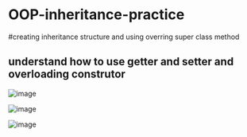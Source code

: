 # OOP-inheritance-practice
#creating inheritance structure and using overring super class method

## understand how to use getter and setter and overloading construtor

![image](https://user-images.githubusercontent.com/40884275/59408534-78432d00-8d71-11e9-9cf0-bbbf5c063efb.png)

![image](https://user-images.githubusercontent.com/40884275/59408568-898c3980-8d71-11e9-8091-d53ebf89c17f.png)

![image](https://user-images.githubusercontent.com/40884275/59408591-96a92880-8d71-11e9-9efc-e5ac02e7b227.png)
